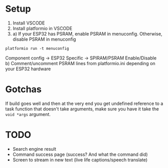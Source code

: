 # Setup

1. Install VSCODE
2. Install platformio in VSCODE
3. a) If your ESP32 has PSRAM, enable PSRAM in menuconfig. Otherwise, disable PSRAM in menuconfig
```
platformio run -t menuconfig
```
Component config -> ESP32 Specific -> SPIRAM/PSRAM Enable/Disable  
b) Comment/uncomment PSRAM lines from platformio.ini depending on your ESP32 hardware

# Gotchas

If build goes well and then at the very end you get undefined reference to a task function that doesn't take arguments, make sure you have it take the `void *args` argument.

# TODO

* Search engine result
* Command success page (success? And what the command did)
* Screen to stream in new text (live life captions/speech translate)